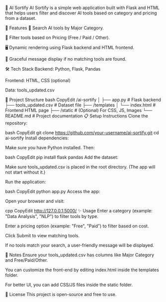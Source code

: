 🧠 AI Sortify
AI Sortify is a simple web application built with Flask and HTML that helps users filter and discover AI tools based on category and pricing from a dataset.

🚀 Features
🔎 Search AI tools by Major Category.

💸 Filter tools based on Pricing (Free / Paid / Other).

🖥️ Dynamic rendering using Flask backend and HTML frontend.

📢 Graceful message display if no matching tools are found.

🛠 Tech Stack
Backend: Python, Flask, Pandas

Frontend: HTML, CSS (optional)

Data: tools_updated.csv

📂 Project Structure
bash
CopyEdit
/ai-sortify
│
├── app.py            # Flask backend
├── tools_updated.csv # Dataset file
├── /templates
│   └── index.html    # Frontend HTML page
├── /static           # (Optional) For CSS, JS, Images
└── README.md         # Project documentation
📋 Setup Instructions
Clone the repository:

bash
CopyEdit
git clone https://github.com/your-username/ai-sortify.git
cd ai-sortify
Install dependencies:

Make sure you have Python installed. Then:

bash
CopyEdit
pip install flask pandas
Add the dataset:

Make sure tools_updated.csv is placed in the root directory.
(The app will not start without it.)

Run the application:

bash
CopyEdit
python app.py
Access the app:

Open your browser and visit:

cpp
CopyEdit
http://127.0.0.1:5000/
✨ Usage
Enter a category (example: "Data Analysis", "NLP") to filter tools by type.

Enter a pricing option (example: "Free", "Paid") to filter based on cost.

Click Submit to view matching tools.

If no tools match your search, a user-friendly message will be displayed.

📑 Notes
Ensure your tools_updated.csv has columns like Major Category and Free/Paid/Other.

You can customize the front-end by editing index.html inside the templates folder.

For better UI, you can add CSS/JS files inside the static folder.

📄 License
This project is open-source and free to use.
